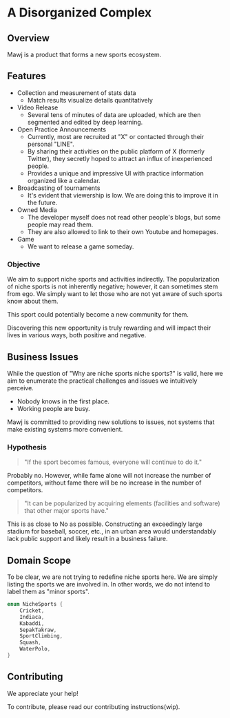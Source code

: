# A Disorganized Complex

## Overview

Mawj is a product that forms a new sports ecosystem.

## Features

- Collection and measurement of stats data
  - Match results visualize details quantitatively
- Video Release
  - Several tens of minutes of data are uploaded, which are then segmented and
    edited by deep learning.
- Open Practice Announcements
  - Currently, most are recruited at "X" or contacted through their personal
    "LINE".
  - By sharing their activities on the public platform of X (formerly Twitter),
    they secretly hoped to attract an influx of inexperienced people.
  - Provides a unique and impressive UI with practice information organized like
    a calendar.
- Broadcasting of tournaments
  - It's evident that viewership is low. We are doing this to improve it in the
    future.
- Owned Media
  - The developer myself does not read other people's blogs, but some people may
    read them.
  - They are also allowed to link to their own Youtube and homepages.
- Game
  - We want to release a game someday.

### Objective

We aim to support niche sports and activities indirectly. The popularization of
niche sports is not inherently negative; however, it can sometimes stem from
ego. We simply want to let those who are not yet aware of such sports know about
them.

This sport could potentially become a new community for them.

Discovering this new opportunity is truly rewarding and will impact their lives
in various ways, both positive and negative.

## Business Issues

While the question of "Why are niche sports niche sports?" is valid, here we aim
to enumerate the practical challenges and issues we intuitively perceive.

- Nobody knows in the first place.
- Working people are busy.

Mawj is committed to providing new solutions to issues, not systems that make
existing systems more convenient.

### Hypothesis

> "If the sport becomes famous, everyone will continue to do it."

Probably no. However, while fame alone will not increase the number of
competitors, without fame there will be no increase in the number of
competitors.

> "It can be popularized by acquiring elements (facilities and software) that
> other major sports have."

This is as close to No as possible. Constructing an exceedingly large stadium
for baseball, soccer, etc., in an urban area would understandably lack public
support and likely result in a business failure.

## Domain Scope

To be clear, we are not trying to redefine niche sports here. We are simply
listing the sports we are involved in. In other words, we do not intend to label
them as "minor sports".

```rust
enum NicheSports {
    Cricket,
    Indiaca,
    Kabaddi,
    SepakTakraw,
    SportClimbing,
    Squash,
    WaterPolo,
}
```

## Contributing

We appreciate your help!

To contribute, please read our contributing instructions(wip).
